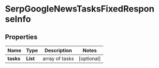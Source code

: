 # SerpGoogleNewsTasksFixedResponseInfo


## Properties

| Name | Type | Description | Notes |
|------------ | ------------- | ------------- | -------------|
**tasks** | **List<SerpGoogleNewsTasksFixedTaskInfo>** | array of tasks |[optional]|